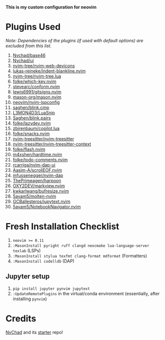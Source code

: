 **This is my custom configuration for neovim**

# Plugins Used

*Note: Dependencies of the plugins (if used with default options) are excluded from this list.*

1. [Nvchad/base46](https://github.com/NvChad/base46)
1. [Nvchad/ui](https://github.com/NvChad/ui)
1. [nvim-tree/nvim-web-devicons](https://github.com/nvim-tree/nvim-web-devicons)
1. [lukas-reineke/indent-blankline.nvim](https://github.com/lukas-reineke/indent-blankline.nvim)
1. [nvim-tree/nvim-tree.lua](https://github.com/nvim-tree/nvim-tree.lua)
1. [folke/which-key.nvim](https://github.com/folke/which-key.nvim)
1. [stevearc/conform.nvim](https://github.com/stevearc/conform.nvim)
1. [lewis6991/gitsigns.nvim](https://github.com/lewis6991/gitsigns.nvim)
1. [mason-org/mason.nvim](https://github.com/mason-org/mason.nvim)
1. [neovim/nvim-lspconfig](https://github.com/neovim/nvim-lspconfig)
1. [saghen/blink.cmp](https://github.com/saghen/blink.cmp)
1. [L3MON4D3/LuaSnip](https://github.com/L3MON4D3/LuaSnip)
1. [Saghen/blink.pairs](https://github.com/Saghen/blink.pairs)
1. [folke/lazydev.nvim](https://github.com/folke/lazydev.nvim)
1. [zbirenbaum/copilot.lua](https://github.com/zbirenbaum/copilot.lua)
1. [folke/snacks.nvim](https://github.com/folke/snacks.nvim)
1. [nvim-treesitter/nvim-treesitter](https://github.com/nvim-treesitter/nvim-treesitter)
1. [nvim-treesitter/nvim-treesitter-context](https://github.com/nvim-treesitter/nvim-treesitter-context)
1. [folke/flash.nvim](https://github.com/folke/flash.nvim)
1. [m4xshen/hardtime.nvim](https://github.com/m4xshen/hardtime.nvim)
1. [folke/todo-comments.nvim](https://github.com/folke/todo-comments.nvim)
1. [rcarriga/nvim-dap-ui](https://github.com/rcarriga/nvim-dap-ui)
1. [Aasim-A/scrollEOF.nvim](https://github.com/Aasim-A/scrollEOF.nvim)
1. [mfussenegger/nvim-dap](https://github.com/mfussenegger/nvim-dap)
1. [ThePrimeagen/harpoon](https://github.com/ThePrimeagen/harpoon)
1. [OXY2DEV/markview.nvim](https://github.com/OXY2DEV/markview.nvim)
1. [kwkarlwang/bufresize.nvim](https://github.com/kwkarlwang/bufresize.nvim)
1. [5ayam5/molten-nvim](https://github.com/5ayam5/molten-nvim)
1. [GCBallesteros/jupytext.nvim](https://github.com/GCBallesteros/jupytext.nvim)
1. [5ayam5/NotebookNavigator.nvim](https://github.com/5ayam5/NotebookNavigator.nvim)

# Fresh Installation Checklist

1. `neovim >= 0.11`
1. `:MasonInstall pyright ruff clangd neocmake lua-language-server texlab` (LSPs)
1. `:MasonInstall stylua texfmt clang-format mdformat` (Formatters)
1. `:MasonInstall codelldb` (DAP)

## Jupyter setup

1. `pip install jupyter pynvim jupytext`
1. `:UpdateRemotePlugins` in the virtual/conda environment (essentially, after installing `pynvim`)

# Credits

[NvChad](https://github.com/NvChad/NvChad) and its [starter](https://github.com/NvChad/starter) repo!
